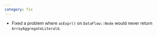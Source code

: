 ```yaml
---
category: fix
---
```

* Fixed a problem where `asExpr()` on `DataFlow::Node` would never return `ArrayAggregateLiteral`s.